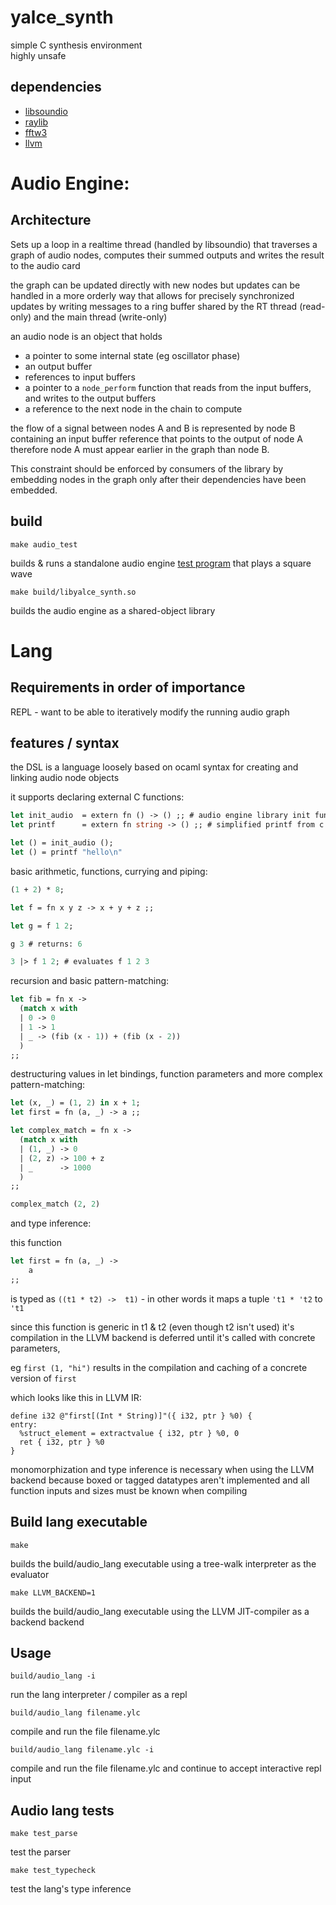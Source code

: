 #  yalce_synth
simple C synthesis environment  
highly unsafe

## dependencies
- [libsoundio](http://libsound.io/)
- [raylib](https://www.raylib.com/)
- [fftw3](https://www.fftw.org/)
- [llvm](https://llvm.org/)

# Audio Engine:
## Architecture
Sets up a loop in a realtime thread (handled by libsoundio) that traverses a
graph of audio nodes, computes their summed outputs and writes the result to the audio card

the graph can be updated directly with new nodes but updates can be handled in
a more orderly way that allows for precisely synchronized updates by writing
messages to a ring buffer shared by the RT thread (read-only) and the main
thread (write-only)

an audio node is an object that holds 
- a pointer to some internal state (eg oscillator phase)
- an output buffer
- references to input buffers
- a pointer to a `node_perform` function that reads from the input buffers, and writes to the output buffers
- a reference to the next node in the chain to compute

the flow of a signal between nodes A and B is represented by node B containing an input buffer reference that points to the output of node A
therefore node A must appear earlier in the graph than node B.

This constraint should be enforced by consumers of the library by embedding nodes in the graph only after their dependencies have been embedded.


## build
```
make audio_test
```
builds & runs a standalone audio engine [test program](engine/main.c) that plays a square wave

```
make build/libyalce_synth.so
```
builds the audio engine as a shared-object library


# Lang
## Requirements in order of importance
REPL - want to be able to iteratively modify the running audio graph  

## features / syntax
the DSL is a language loosely based on ocaml syntax for creating and linking audio node objects

it supports declaring external C functions:
```ocaml
let init_audio  = extern fn () -> () ;; # audio engine library init func
let printf      = extern fn string -> () ;; # simplified printf from c stdlib

let () = init_audio ();
let () = printf "hello\n"
```
basic arithmetic, functions, currying and piping:
```ocaml
(1 + 2) * 8;

let f = fn x y z -> x + y + z ;;

let g = f 1 2;

g 3 # returns: 6

3 |> f 1 2; # evaluates f 1 2 3 
```
recursion and basic pattern-matching:
```ocaml
let fib = fn x ->
  (match x with
  | 0 -> 0
  | 1 -> 1
  | _ -> (fib (x - 1)) + (fib (x - 2))
  )
;;
```
destructuring values in let bindings, function parameters and more complex pattern-matching:
```ocaml
let (x, _) = (1, 2) in x + 1;
let first = fn (a, _) -> a ;;

let complex_match = fn x -> 
  (match x with
  | (1, _) -> 0
  | (2, z) -> 100 + z
  | _      -> 1000
  )
;;

complex_match (2, 2)
```

and type inference:

this function
```ocaml
let first = fn (a, _) ->
    a
;;
```
is typed as `((t1 * t2) ->  t1)` - in other words it maps a tuple `'t1 * 't2` to `'t1`

since this function is generic in t1 & t2 (even though t2 isn't used)
it's compilation in the LLVM backend is deferred until it's called with concrete parameters, 

eg `first (1, "hi")` results in the compilation and caching of a concrete version of 
`first`

which looks like this in LLVM IR:
```
define i32 @"first[(Int * String)]"({ i32, ptr } %0) {
entry:
  %struct_element = extractvalue { i32, ptr } %0, 0
  ret { i32, ptr } %0
}
```

monomorphization and type inference is necessary when using the LLVM backend because boxed or tagged datatypes aren't implemented and all function inputs and sizes must be known when compiling




 
## Build lang executable
```
make
```
builds the build/audio_lang executable using a tree-walk interpreter as the evaluator

```
make LLVM_BACKEND=1
```
builds the build/audio_lang executable using the LLVM JIT-compiler as a backend backend 

## Usage
```
build/audio_lang -i
```
run the lang interpreter / compiler as a repl

```
build/audio_lang filename.ylc
```
compile and run the file filename.ylc

```
build/audio_lang filename.ylc -i
```
compile and run the file filename.ylc and continue to accept interactive repl input



## Audio lang tests
```
make test_parse
```
test the parser

```
make test_typecheck
```
test the lang's type inference
